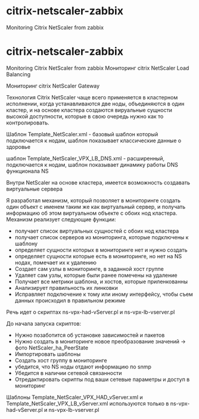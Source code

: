 # citrix-netscaler-zabbix
Monitoring Citrix NetScaler from zabbix

# citrix-netscaler-zabbix
Monitoring Citrix NetScaler from zabbix
Мониторинг citrix NetScaler Load Balancing

Мониторинг citrix NetScaler Gateway

Технология Citrix NetScaler чаще всего применяется в кластерном исполнении, когда устанавливаются две ноды, объединяются в один кластер, и на основе кластера создаются вируальные сущности высокой доступности, которые в свою очередь нужно как то контролировать.

Шаблон Template_NetScaler.xml - базовый шаблон который подключается к нодам, шаблон показывает классические данные о здоровье

шаблон Template_NetScaler_VPX_LB_DNS.xml - расширенный, подключается к нодам, шаблон показывает динамику работы DNS функционала NS

Внутри NetScaler на основе кластера, имеется возможность создавать виртуальные сервера

Я разработал механизм, который позволяет в мониторинге создать один объект с именем таким же как виртуальный сервер, и получать информацию об этом виртуальном объекте с обоих нод кластера. 
Механизм реализует следующие функции:
- получает список виртуальных сущностей с обоих нод кластера
- получает список серверов из мониторинга, которые подключены к шаблону
- определяет сущности которых в мониторинге нет и нужно создать
- определяет сущности которые есть в мониторинге, но нет на NS нодах, помечает их к удалению
- Создает сам узлы в мониторинге, в заданной хост группе
- Удаляет сам узлы, которые были ранее помечены на удаление
- Получает все метрики шаблона, и хостов, которые приленкованны
- Анализирует правильность их линковки 
- Исправляет подключение к тому или иному интерфейсу, чтобы съем данных происходил в правильном режиме

Речь идет о скриптах  ns-vpx-had-vServer.pl   и    ns-vpx-lb-vserver.pl

До начала запуска скриптов:
- Нужно позаботится об установке зависимостей и пакетов
- Нужно создать в мониторинге новое преобразование значений -> фото NetScaler_ha_PeerState
- Импортировать шаблоны
- Создать хост группу в мониторинге
- убедится, что NS ноды отдают информацию по snmp
- Убедится в наличии сетевой связанности
- Отредактировать скрипты под ваши сетевые параметры и доступ в мониторинг

Шаблоны   Template_NetScaler_VPX_HAD_vServer.xml    и   Template_NetScaler_VPX_LB_vServer.xml  используются только в ns-vpx-had-vServer.pl и ns-vpx-lb-vserver.pl 





